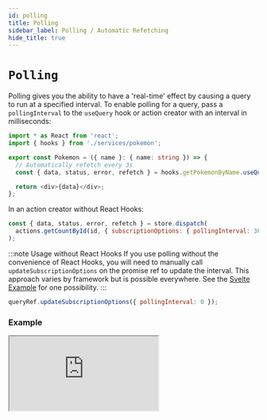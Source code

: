 ```yaml
---
id: polling
title: Polling
sidebar_label: Polling / Automatic Refetching
hide_title: true
---
```


# `Polling`

Polling gives you the ability to have a 'real-time' effect by causing a query to run at a specified interval. To enable polling for a query, pass a `pollingInterval` to the `useQuery` hook or action creator with an interval in milliseconds:

```ts title="src/Pokemon.tsx"
import * as React from 'react';
import { hooks } from './services/pokemon';

export const Pokemon = ({ name }: { name: string }) => {
  // Automatically refetch every 3s
  const { data, status, error, refetch } = hooks.getPokemonByName.useQuery(name, { pollingInterval: 3000 });

  return <div>{data}</div>;
};
```

In an action creator without React Hooks:

```js
const { data, status, error, refetch } = store.dispatch(
  actions.getCountById(id, { subscriptionOptions: { pollingInterval: 3000 } })
);
```

:::note Usage without React Hooks
If you use polling without the convenience of React Hooks, you will need to manually call `updateSubscriptionOptions` on the promise ref to update the interval. This approach varies by framework but is possible everywhere. See the [Svelte Example](../examples/svelte) for one possibility.
:::

```js
queryRef.updateSubscriptionOptions({ pollingInterval: 0 });
```

### Example

<iframe
  src="https://codesandbox.io/embed/concepts-polling-gorpg?fontsize=14&hidenavigation=1&theme=dark"
  style={{ width: '100%', height: '600px', border: 0, borderRadius: '4px', overflow: 'hidden' }}
  title="rtk-query-react-hooks-example"
  allow="geolocation; microphone; camera; midi; vr; accelerometer; gyroscope; payment; ambient-light-sensor; encrypted-media; usb"
  sandbox="allow-modals allow-forms allow-popups allow-scripts allow-same-origin"
></iframe>
